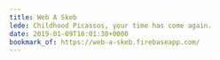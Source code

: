 ```yaml
---
title: Web A Skeb
lede: Childhood Picassos, your time has come again.
date: 2019-01-09T16:01:38+0000
bookmark_of: https://web-a-skeb.firebaseapp.com/
---
```

